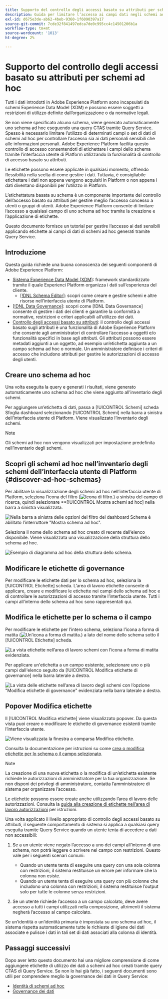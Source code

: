 ```yaml
---
title: Supporto del controllo degli accessi basato su attributi per schemi ad hoc
description: Guida per limitare l’accesso ai campi dati negli schemi ad hoc generati tramite Adobe Experience Platform Query Service.
exl-id: d675e3de-ab62-4beb-9360-1f6090397a17
source-git-commit: 7cde32f841497edca7de0c995cc4c14501206b1a
workflow-type: tm+mt
source-wordcount: '1013'
ht-degree: 2%

---
```


# Supporto del controllo degli accessi basato su attributi per schemi ad hoc

Tutti i dati introdotti in Adobe Experience Platform sono incapsulati da schemi Experience Data Model (XDM) e possono essere soggetti a restrizioni di utilizzo definite dall’organizzazione o da normative legali.

Se non viene specificato alcuno schema, viene generato automaticamente uno schema ad hoc eseguendo una query CTAS tramite Query Service. Spesso è necessario limitare l’utilizzo di determinati campi o set di dati di schemi ad hoc per controllare l’accesso sia ai dati personali sensibili che alle informazioni personali. Adobe Experience Platform facilita questo controllo di accesso consentendoti di etichettare i campi dello schema tramite l’interfaccia utente di Platform utilizzando la funzionalità di controllo di accesso basato su attributi.

Le etichette possono essere applicate in qualsiasi momento, offrendo flessibilità nella scelta di come gestire i dati. Tuttavia, è consigliabile etichettare i dati non appena vengono acquisiti in Platform o non appena i dati diventano disponibili per l’utilizzo in Platform.

L’etichettatura basata su schema è un componente importante del controllo dell’accesso basato su attributi per gestire meglio l’accesso concesso a utenti o gruppi di utenti. Adobe Experience Platform consente di limitare l’accesso a qualsiasi campo di uno schema ad hoc tramite la creazione e l’applicazione di etichette.

Questo documento fornisce un tutorial per gestire l’accesso ai dati sensibili applicando etichette ai campi di dati di schemi ad hoc generati tramite Query Service.

## Introduzione

Questa guida richiede una buona conoscenza dei seguenti componenti di Adobe Experience Platform:

* [Sistema Experience Data Model (XDM)](../../xdm/home.md): framework standardizzato tramite il quale Experienci Platform organizza i dati sull’esperienza del cliente.
   * [[!DNL Schema Editor]](../../xdm/ui/overview.md): scopri come creare e gestire schemi e altre risorse nell’interfaccia utente di Platform.
* [[!DNL Data Governance]](../../data-governance/home.md): scopri come [!DNL Data Governance] consente di gestire i dati dei clienti e garantire la conformità a normative, restrizioni e criteri applicabili all’utilizzo dei dati.
* [Controllo degli accessi basato su attributi](../../access-control/abac/overview.md): il controllo degli accessi basato sugli attributi è una funzionalità di Adobe Experience Platform che consente agli amministratori di controllare l’accesso a oggetti e/o funzionalità specifici in base agli attributi. Gli attributi possono essere metadati aggiunti a un oggetto, ad esempio un’etichetta aggiunta a un campo schema ad hoc o normale. Un amministratore definisce i criteri di accesso che includono attributi per gestire le autorizzazioni di accesso degli utenti.

## Creare uno schema ad hoc

Una volta eseguita la query e generati i risultati, viene generato automaticamente uno schema ad hoc che viene aggiunto all’inventario degli schemi.

Per aggiungere un’etichetta di dati, passa a [!UICONTROL Schemi] scheda Sfoglia dashboard selezionando [!UICONTROL Schemi] nella barra a sinistra dell’interfaccia utente di Platform. Viene visualizzato l’inventario degli schemi.

>[!NOTE]
>
>Gli schemi ad hoc non vengono visualizzati per impostazione predefinita nell’inventario degli schemi.

## Scopri gli schemi ad hoc nell’inventario degli schemi dell’interfaccia utente di Platform {#discover-ad-hoc-schemas}

Per abilitare la visualizzazione degli schemi ad hoc nell’interfaccia utente di Platform, seleziona l’icona del filtro (![Icona di filtro.](../images/data-governance/filter.png)) a sinistra del campo di ricerca, quindi selezionare **[!UICONTROL Mostra schemi ad hoc] nella barra a sinistra visualizzata.

![Nella barra a sinistra delle opzioni del filtro del dashboard Schema è abilitato l’interruttore &quot;Mostra schema ad hoc&quot;.](../images/data-governance/adhoc-schema-toggle.png)

Seleziona il nome dello schema ad hoc creato di recente dall’elenco disponibile. Viene visualizzata una visualizzazione della struttura dello schema ad hoc.

![Esempio di diagramma ad hoc della struttura dello schema.](../images/data-governance/adhoc-schema-structure-diagram.png)

## Modificare le etichette di governance

Per modificare le etichette dati per lo schema ad hoc, seleziona la [!UICONTROL Etichette] scheda. L’area di lavoro etichette consente di applicare, creare e modificare le etichette nei campi dello schema ad hoc e di controllare le autorizzazioni di accesso tramite l’interfaccia utente. Tutti i campi all’interno dello schema ad hoc sono rappresentati qui.

## Modifica le etichette per lo schema o il campo

Per modificare le etichette per l’intero schema, seleziona l’icona a forma di matita (![Un’icona a forma di matita.](../images/data-governance/edit-icon.png)) a lato del nome dello schema sotto il [!UICONTROL Etichette] scheda.

![La vista etichette nell’area di lavoro schemi con l’icona a forma di matita evidenziata.](../images/data-governance/edit-entire-schema-labels.png)

Per applicare un&#39;etichetta a un campo esistente, selezionare uno o più campi dall&#39;elenco seguito da [!UICONTROL Modifica etichette di governance] nella barra laterale a destra.

![La vista delle etichette nell’area di lavoro degli schemi con l’opzione &quot;Modifica etichette di governance&quot; evidenziata nella barra laterale a destra.](../images/data-governance/edit-governance-labels.png)

## Popover Modifica etichette

Il [!UICONTROL Modifica etichette] viene visualizzato popover. Da questa vista puoi creare o modificare le etichette di governance esistenti tramite l’interfaccia utente.

![Viene visualizzata la finestra a comparsa Modifica etichette.](../images/data-governance/edit-labels-popover.png)

Consulta la documentazione per istruzioni su come [crea o modifica etichette per lo schema o il campo selezionato](../../xdm/tutorials/labels.md#edit-the-labels-for-the-schema-or-field).

>[!NOTE]
>
>La creazione di una nuova etichetta o la modifica di un’etichetta esistente richiede le autorizzazioni di amministratore per la tua organizzazione. Se non disponi dei privilegi di amministratore, contatta l’amministratore di sistema per organizzare l’accesso.

Le etichette possono essere create anche utilizzando l’area di lavoro delle autorizzazioni. Consulta la [guida alla creazione di etichette nell’area di lavoro autorizzazioni](../../access-control/abac/ui/labels.md) per istruzioni.

Una volta applicato il livello appropriato di controllo degli accessi basato su attributi, il seguente comportamento di sistema si applica a qualsiasi query eseguita tramite Query Service quando un utente tenta di accedere a dati non accessibili:

1. Se a un utente viene negato l’accesso a uno dei campi all’interno di uno schema, non potrà leggere o scrivere nel campo con restrizioni. Questo vale per i seguenti scenari comuni:

   * Quando un utente tenta di eseguire una query con una sola colonna con restrizioni, il sistema restituisce un errore per informare che la colonna non esiste.
   * Quando un utente tenta di eseguire una query con più colonne che includono una colonna con restrizioni, il sistema restituisce l’output solo per tutte le colonne senza restrizioni.

1. Se un utente richiede l’accesso a un campo calcolato, deve avere accesso a tutti i campi utilizzati nella composizione, altrimenti il sistema negherà l’accesso al campo calcolato.

Se un’identità o un’identità primaria è impostata su uno schema ad hoc, il sistema rispetta automaticamente tutte le richieste di igiene dei dati associate e pulisce i dati in tali set di dati associati alla colonna di identità.

## Passaggi successivi

Dopo aver letto questo documento hai una migliore comprensione di come aggiungere etichette di utilizzo dei dati a schemi ad hoc creati tramite query CTAS di Query Service. Se non lo hai già fatto, i seguenti documenti sono utili per comprendere meglio la governance dei dati in Query Service:

* [Identità di schemi ad hoc](./ad-hoc-schema-identities.md)
* [Governance dei dati](../../data-governance/home.md)
